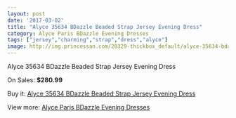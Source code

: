 ```yaml
---
layout: post
date: '2017-03-02'
title: "Alyce 35634 BDazzle Beaded Strap Jersey Evening Dress"
category: Alyce Paris BDazzle Evening Dresses
tags: ["jersey","charming","strap","dress","alyce"]
image: http://img.princessan.com/20329-thickbox_default/alyce-35634-bdazzle-beaded-strap-jersey-evening-dress.jpg
---
```

Alyce 35634 BDazzle Beaded Strap Jersey Evening Dress

On Sales: **$280.99**
<a href="https://www.princessan.com/en/9128-alyce-35634-bdazzle-beaded-strap-jersey-evening-dress.html"><amp-img layout="responsive" width="600" height="600" src="//img.princessan.com/20329-thickbox_default/alyce-35634-bdazzle-beaded-strap-jersey-evening-dress.jpg" alt="Alyce 35634 BDazzle Beaded Strap Jersey Evening Dress 0" /></a>

Buy it: [Alyce 35634 BDazzle Beaded Strap Jersey Evening Dress](https://www.princessan.com/en/9128-alyce-35634-bdazzle-beaded-strap-jersey-evening-dress.html "Alyce 35634 BDazzle Beaded Strap Jersey Evening Dress")

View more: [Alyce Paris BDazzle Evening Dresses](https://www.princessan.com/en/75- "Alyce Paris BDazzle Evening Dresses")